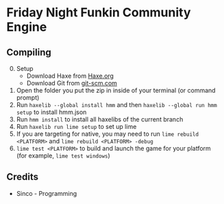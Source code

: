 # Friday Night Funkin Community Engine
## Compiling
0. Setup
    - Download Haxe from [Haxe.org](https://haxe.org)
    - Download Git from [git-scm.com](https://www.git-scm.com)
1. Open the folder you put the zip in inside of your terminal (or command prompt)
2. Run `haxelib --global install hmm` and then `haxelib --global run hmm setup` to install hmm.json
3. Run `hmm install` to install all haxelibs of the current branch
4. Run `haxelib run lime setup` to set up lime
5. If you are targeting for native, you may need to run `lime rebuild <PLATFORM>` and `lime rebuild <PLATFORM> -debug`
6.  `lime test <PLATFORM>` to build and launch the game for your platform (for example, `lime test windows`)

## Credits
- Sinco - Programming